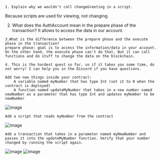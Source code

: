 

    1. Explain why we wouldn't call changeGreeting in a script.
Because scripts are used for viewing, not changing.

   2. What does the AuthAccount mean in the prepare phase of the transaction?
   It allows to access the data in our account.

    3.What is the difference between the prepare phase and the execute phase in the transaction?
    prepare phase: goal is to access the information/data in your account. On the other hand, the execute phase can't do that. But it can call functions and do stuff to change the data on the blockchain. 

    4. This is the hardest quest so far, so if it takes you some time, do not worry! I can help you in the Discord if you have questions.

    Add two new things inside your contract:
        A variable named myNumber that has type Int (set it to 0 when the contract is deployed)
        A function named updateMyNumber that takes in a new number named newNumber as a parameter that has type Int and updates myNumber to be newNumber
  ![image](https://user-images.githubusercontent.com/78685883/156816638-1461e5ea-ab37-4341-8cd0-3a9ced07656a.png)

    Add a script that reads myNumber from the contract

![image](https://user-images.githubusercontent.com/78685883/156816706-191df686-fc7c-4cf3-8279-1c0778426245.png)

    Add a transaction that takes in a parameter named myNewNumber and passes it into the updateMyNumber function. Verify that your number changed by running the script again.
![image](https://user-images.githubusercontent.com/78685883/156819901-c8e47c3e-2bba-4081-976e-1bdca128d29b.png)
![image](https://user-images.githubusercontent.com/78685883/156819947-863e9991-d1cf-4d2e-bc13-1f1e628ebf4c.png)

